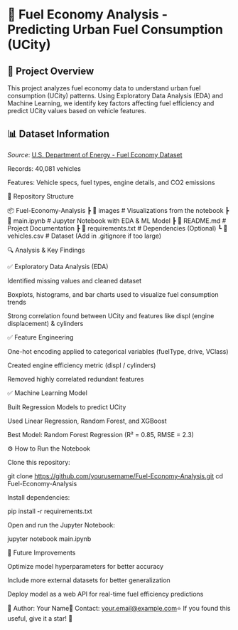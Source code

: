 # 🚀 Fuel Economy Analysis - Predicting Urban Fuel Consumption (UCity)

## 📌 Project Overview

This project analyzes fuel economy data to understand urban fuel consumption (UCity) patterns. Using Exploratory Data Analysis (EDA) and Machine Learning, we identify key factors affecting fuel efficiency and predict UCity values based on vehicle features.

## 📊 Dataset Information

*Source*: [U.S. Department of Energy - Fuel Economy Dataset](https://www.fueleconomy.gov/)

Records: 40,081 vehicles

Features: Vehicle specs, fuel types, engine details, and CO2 emissions

📂 Repository Structure

📦 Fuel-Economy-Analysis
 ┣ 📂 images               # Visualizations from the notebook
 ┣ 📜 main.ipynb           # Jupyter Notebook with EDA & ML Model
 ┣ 📜 README.md            # Project Documentation
 ┣ 📜 requirements.txt     # Dependencies (Optional)
 ┗ 📜 vehicles.csv         # Dataset (Add in .gitignore if too large)

🔍 Analysis & Key Findings

✅ Exploratory Data Analysis (EDA)

Identified missing values and cleaned dataset

Boxplots, histograms, and bar charts used to visualize fuel consumption trends

Strong correlation found between UCity and features like displ (engine displacement) & cylinders




✅ Feature Engineering

One-hot encoding applied to categorical variables (fuelType, drive, VClass)

Created engine efficiency metric (displ / cylinders)

Removed highly correlated redundant features

✅ Machine Learning Model

Built Regression Models to predict UCity

Used Linear Regression, Random Forest, and XGBoost

Best Model: Random Forest Regression (R² = 0.85, RMSE = 2.3)

⚙️ How to Run the Notebook

Clone this repository:

git clone https://github.com/yourusername/Fuel-Economy-Analysis.git
cd Fuel-Economy-Analysis

Install dependencies:

pip install -r requirements.txt

Open and run the Jupyter Notebook:

jupyter notebook main.ipynb

🔮 Future Improvements

Optimize model hyperparameters for better accuracy

Include more external datasets for better generalization

Deploy model as a web API for real-time fuel efficiency predictions

📌 Author: Your Name📧 Contact: your.email@example.com⭐ If you found this useful, give it a star! 🌟
